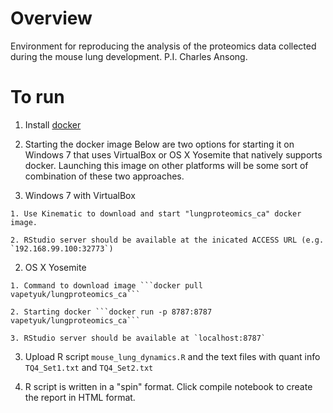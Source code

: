 # Overview
Environment for reproducing the analysis of the proteomics data collected during the mouse lung development. P.I. Charles Ansong.

# To run
1. Install [docker](https://www.docker.com/)

2. Starting the docker image
  Below are two options for starting it on Windows 7 that uses VirtualBox or OS X Yosemite that natively supports docker. Launching this image on other platforms will be some sort of combination of these two approaches.
  
  1. Windows 7 with VirtualBox
  
    1. Use Kinematic to download and start "lungproteomics_ca" docker image.
    
    2. RStudio server should be available at the inicated ACCESS URL (e.g. `192.168.99.100:32773`)
    
  2. OS X Yosemite
  
    1. Command to download image ```docker pull vapetyuk/lungproteomics_ca```
    
    2. Starting docker ```docker run -p 8787:8787 vapetyuk/lungproteomics_ca```
    
    3. RStudio server should be available at `localhost:8787`

3. Upload R script `mouse_lung_dynamics.R` and the text files with quant info `TQ4_Set1.txt` and `TQ4_Set2.txt`

4. R script is written in a "spin" format. Click compile notebook to create the report in HTML format.

